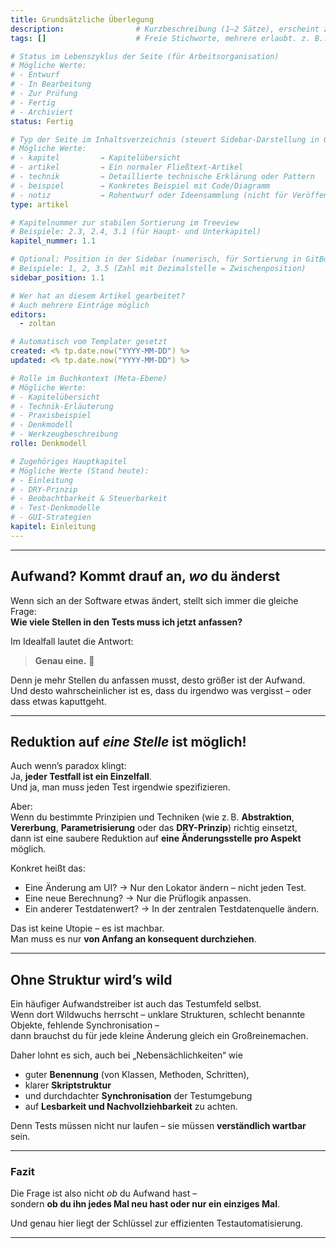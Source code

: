 ```yaml
---
title: Grundsätzliche Überlegung
description:                # Kurzbeschreibung (1–2 Sätze), erscheint z. B. in GitBook als Summary
tags: []                    # Freie Stichworte, mehrere erlaubt. z. B.: ["dry", "lokatoren", "steuerbarkeit"]

# Status im Lebenszyklus der Seite (für Arbeitsorganisation)
# Mögliche Werte:
# - Entwurf
# - In Bearbeitung
# - Zur Prüfung
# - Fertig
# - Archiviert
status: Fertig

# Typ der Seite im Inhaltsverzeichnis (steuert Sidebar-Darstellung in GitBook/Obsidian)
# Mögliche Werte:
# - kapitel         → Kapitelübersicht
# - artikel         → Ein normaler Fließtext-Artikel
# - technik         → Detaillierte technische Erklärung oder Pattern
# - beispiel        → Konkretes Beispiel mit Code/Diagramm
# - notiz           → Rohentwurf oder Ideensammlung (nicht für Veröffentlichung gedacht)
type: artikel

# Kapitelnummer zur stabilen Sortierung im Treeview
# Beispiele: 2.3, 2.4, 3.1 (für Haupt- und Unterkapitel)
kapitel_nummer: 1.1

# Optional: Position in der Sidebar (numerisch, für Sortierung in GitBook)
# Beispiele: 1, 2, 3.5 (Zahl mit Dezimalstelle = Zwischenposition)
sidebar_position: 1.1

# Wer hat an diesem Artikel gearbeitet?
# Auch mehrere Einträge möglich
editors:
  - zoltan

# Automatisch vom Templater gesetzt
created: <% tp.date.now("YYYY-MM-DD") %>
updated: <% tp.date.now("YYYY-MM-DD") %>

# Rolle im Buchkontext (Meta-Ebene)
# Mögliche Werte:
# - Kapitelübersicht
# - Technik-Erläuterung
# - Praxisbeispiel
# - Denkmodell
# - Werkzeugbeschreibung
rolle: Denkmodell

# Zugehöriges Hauptkapitel
# Mögliche Werte (Stand heute):
# - Einleitung
# - DRY-Prinzip
# - Beobachtbarkeit & Steuerbarkeit
# - Test-Denkmodelle
# - GUI-Strategien
kapitel: Einleitung
---
```

---

## Aufwand? Kommt drauf an, _wo_ du änderst

Wenn sich an der Software etwas ändert, stellt sich immer die gleiche Frage:  
**Wie viele Stellen in den Tests muss ich jetzt anfassen?**

Im Idealfall lautet die Antwort:

> **Genau eine.** 🎯

Denn je mehr Stellen du anfassen musst, desto größer ist der Aufwand.  
Und desto wahrscheinlicher ist es, dass du irgendwo was vergisst – oder dass etwas kaputtgeht.

---

## Reduktion auf _eine Stelle_ ist möglich!

Auch wenn’s paradox klingt:  
Ja, **jeder Testfall ist ein Einzelfall**.  
Und ja, man muss jeden Test irgendwie spezifizieren.

Aber:  
Wenn du bestimmte Prinzipien und Techniken (wie z. B. **Abstraktion**, **Vererbung**, **Parametrisierung** oder das **DRY-Prinzip**) richtig einsetzt,  
dann ist eine saubere Reduktion auf **eine Änderungsstelle pro Aspekt** möglich.

Konkret heißt das:

- Eine Änderung am UI? → Nur den Lokator ändern – nicht jeden Test.
- Eine neue Berechnung? → Nur die Prüflogik anpassen.
- Ein anderer Testdatenwert? → In der zentralen Testdatenquelle ändern.

Das ist keine Utopie – es ist machbar.  
Man muss es nur **von Anfang an konsequent durchziehen**.

---

## Ohne Struktur wird’s wild

Ein häufiger Aufwandstreiber ist auch das Testumfeld selbst.  
Wenn dort Wildwuchs herrscht – unklare Strukturen, schlecht benannte Objekte, fehlende Synchronisation –  
dann brauchst du für jede kleine Änderung gleich ein Großreinemachen.

Daher lohnt es sich, auch bei „Nebensächlichkeiten“ wie

- guter **Benennung** (von Klassen, Methoden, Schritten), 
- klarer **Skriptstruktur**
- und durchdachter **Synchronisation** der Testumgebung
- auf **Lesbarkeit und Nachvollziehbarkeit** zu achten.  

Denn Tests müssen nicht nur laufen – sie müssen **verständlich wartbar** sein.

---

### Fazit

Die Frage ist also nicht _ob_ du Aufwand hast –  
sondern **ob du ihn jedes Mal neu hast oder nur ein einziges Mal**.

Und genau hier liegt der Schlüssel zur effizienten Testautomatisierung.

---

